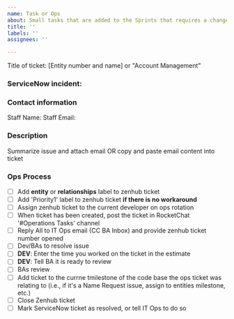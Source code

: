 ```yaml
---
name: Task or Ops
about: Small tasks that are added to the Sprints that requires a change to any repos
title: ''
labels: ''
assignees: ''

---
```

Title of ticket: [Entity number and name] or "Account Management"

### ServiceNow incident:
### Contact information
Staff Name:
Staff Email:

### Description
Summarize issue and attach email OR copy and paste email content into ticket

### Ops Process
- [ ] Add **entity** or **relationships** label to zenhub ticket
- [ ] Add 'Priority1' label to zenhub ticket **if there is no workaround** 
- [ ] Assign zenhub ticket to the current developer on ops rotation
- [ ] When ticket has been created, post the ticket in RocketChat '#Operations Tasks' channel
- [ ] Reply All to IT Ops email (CC BA Inbox) and provide zenhub ticket number opened
- [ ] Dev/BAs to resolve issue
- [ ] **DEV**: Enter the time you worked on the ticket in the estimate
- [ ] **DEV**: Tell BA it is ready to review
- [ ] BAs review
- [ ] Add ticket to the currne tmilestone of the code base the ops ticket was relating to (i.e., if it's a Name Request issue, assign to entities milestone, etc.)
- [ ] Close Zenhub ticket
- [ ] Mark ServiceNow ticket as resolved, or tell IT Ops to do so
